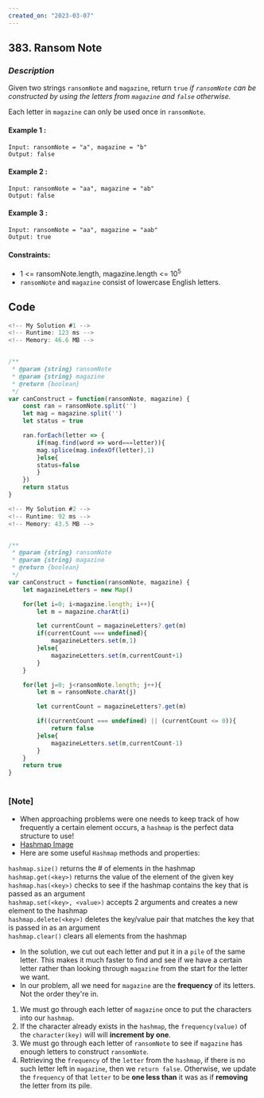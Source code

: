 ```yaml
---
created_on: "2023-03-07"
---
```


## 383. Ransom Note


### _Description_

Given two strings `ransomNote` and `magazine`, return `true` <i>if `ransomNote` can be constructed by using the letters from `magazine` and `false` otherwise.</i>

Each letter in `magazine` can only be used once in `ransomNote`.


#### Example 1 :
```
Input: ransomNote = "a", magazine = "b"
Output: false
```

#### Example 2 :
```
Input: ransomNote = "aa", magazine = "ab"
Output: false
```

#### Example 3 :
```
Input: ransomNote = "aa", magazine = "aab"
Output: true
```

#### Constraints:
- 1 <= ransomNote.length, magazine.length <= 10<sup>5</sup>
- `ransomNote` and `magazine` consist of lowercase English letters.



## Code

```JavaScript
<!-- My Solution #1 -->
<!-- Runtime: 123 ms -->
<!-- Memory: 46.6 MB -->


/**
 * @param {string} ransomNote
 * @param {string} magazine
 * @return {boolean}
 */
var canConstruct = function(ransomNote, magazine) {
    const ran = ransomNote.split('')
    let mag = magazine.split('')
    let status = true

    ran.forEach(letter => {
        if(mag.find(word => word===letter)){
        mag.splice(mag.indexOf(letter),1)
        }else{ 
        status=false
        }
    })
    return status
}

```

```JavaScript
<!-- My Solution #2 -->
<!-- Runtime: 92 ms -->
<!-- Memory: 43.5 MB -->


/**
 * @param {string} ransomNote
 * @param {string} magazine
 * @return {boolean}
 */
var canConstruct = function(ransomNote, magazine) {
    let magazineLetters = new Map()

    for(let i=0; i<magazine.length; i++){
        let m = magazine.charAt(i)

        let currentCount = magazineLetters?.get(m)
        if(currentCount === undefined){
            magazineLetters.set(m,1)
        }else{
            magazineLetters.set(m,currentCount+1)
        }
    }

    for(let j=0; j<ransomNote.length; j++){
        let m = ransomNote.charAt(j)

        let currentCount = magazineLetters?.get(m)

        if((currentCount === undefined) || (currentCount <= 0)){
            return false
        }else{
            magazineLetters.set(m,currentCount-1)
        }
    } 
    return true
}

```

#

### [Note]
- When approaching problems were one needs to keep track of how frequently a certain element occurs, a `hashmap` is the perfect data structure to use!
- [Hashmap Image](https://www.google.com/url?sa=i&url=https%3A%2F%2Finterview-docs.com%2Fdocs%2Falgorithms%2Fstring.html&psig=AOvVaw0cWMsAQurq4Hs45Y6YWOn2&ust=1678274446623000&source=images&cd=vfe&ved=0CBAQjRxqFwoTCJiawdPZyf0CFQAAAAAdAAAAABAE)
- Here are some useful `Hashmap` methods and properties:

`hashmap.size()` returns the # of elements in the hashmap \
`hashmap.get(<key>)` returns the value of the element of the given key \
`hashmap.has(<key>)` checks to see if the hashmap contains the key that is passed as an argument \
`hashmap.set(<key>, <value>)` accepts 2 arguments and creates a new element to the hashmap \
`hashmap.delete(<key>)` deletes the key/value pair that matches the key that is passed in as an argument \
`hashmap.clear()` clears all elements from the hashmap

- In the solution, we cut out each letter and put it in a `pile` of the same letter. This makes it much faster to find and see if we have a certain letter rather than looking through `magazine` from the start for the letter we want.
- In our problem, all we need for `magazine` are the <strong>frequency</strong> of its letters. Not the order they're in.

1. We must go through each letter of `magazine` once to put the characters into our `hashmap`.
2. If the character already exists in the `hashmap`, the `frequency(value)` of the `character(key)` will will <strong>increment by one</strong>.
3. We must go through each letter of `ransomNote` to see if `magazine` has enough letters to construct `ransomNote`.
4. Retrieving the `frequency` of the `letter` from the `hashmap`, if there is no such letter left in `magazine`, then we `return false`. Otherwise, we update the `frequency` of that `letter` to be <strong>one less than</strong> it was as if <strong>removing</strong> the letter from its pile.

